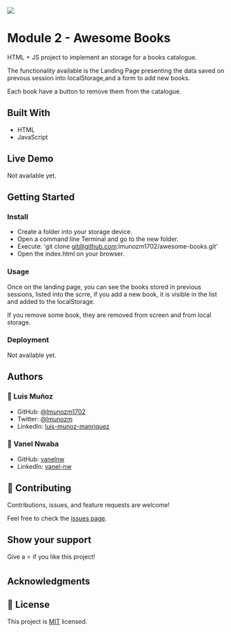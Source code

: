 ![](https://img.shields.io/badge/Microverse-blueviolet)

# Module 2 - Awesome Books

HTML + JS project to implement an storage for a books catalogue.

The functionality available is the Landing Page presenting the data saved on prevous session into localStorage,and a form to add new books.

Each book have a button to remove them from the catalogue.

## Built With

- HTML
- JavaScript

## Live Demo

Not available yet.

## Getting Started

### Install

- Create a folder into your storage device.
- Open a command line Terminal and go to the new folder.
- Execute: 'git clone git@github.com:lmunozm1702/awesome-books.git'
- Open the index.html on your browser.

### Usage

Once on the landing page, you can see the books stored in previous sessions, listed into the scrre, if you add a new book, it is visible in the list and added to the localStorage.

If you remove some book, they are removed from screen and from local storage.

### Deployment

Not available yet.

## Authors

### 👤 Luis Muñoz

- GitHub: [@lmunozm1702](https://github.com/lmunozm1702)
- Twitter: [@lmunozm](https://twitter.com/lmunozm)
- LinkedIn: [luis-munoz-manriquez](https://www.linkedin.com/in/luis-munoz-manriquez)

### 👤 Vanel Nwaba

- GitHub: [vanelnw](https://github.com/vanelnw)
- LinkedIn: [vanel-nw](https://www.linkedin.com/in/vanel-nw)

## 🤝 Contributing

Contributions, issues, and feature requests are welcome!

Feel free to check the [issues page](../../issues/).

## Show your support

Give a ⭐️ if you like this project!

## Acknowledgments

## 📝 License

This project is [MIT](./LICENSE) licensed.
